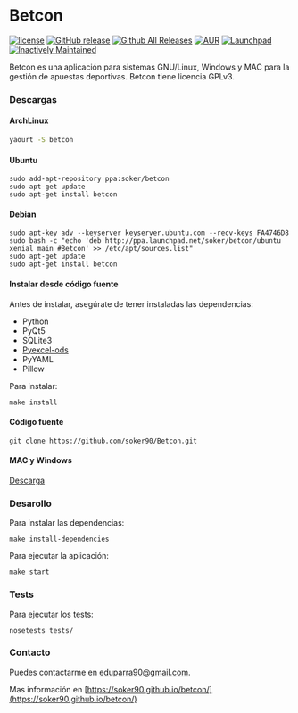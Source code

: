 # Betcon

[![license](https://img.shields.io/github/license/soker90/betcon.svg)](https://www.gnu.org/licenses/gpl-3.0.en.html) [![GitHub release](https://img.shields.io/github/release/soker90/betcon.svg)](https://github.com/soker90/betcon/releases) [![Github All Releases](https://img.shields.io/github/downloads/soker90/betcon/total.svg)](https://github.com/soker90/betcon/releases/) [![AUR](https://img.shields.io/aur/version/betcon.svg)](https://aur.archlinux.org/packages/betcon) [![Launchpad](https://img.shields.io/badge/PPA%20soker%2Fbetcon-v1.7.7.1--1-yellow.svg)](https://launchpad.net/~soker/+archive/ubuntu/betcon)
[![Inactively Maintained](https://img.shields.io/badge/Maintenance%20Level-Inactively%20Maintained-yellowgreen.svg)](https://gist.github.com/cheerfulstoic/d107229326a01ff0f333a1d3476e068d)

Betcon es una aplicación para sistemas GNU/Linux, Windows y MAC para la gestión de apuestas deportivas. Betcon tiene licencia GPLv3.

### Descargas

#### ArchLinux
```bash
yaourt -S betcon
```
#### Ubuntu
```
sudo add-apt-repository ppa:soker/betcon
sudo apt-get update
sudo apt-get install betcon
```
#### Debian
```
sudo apt-key adv --keyserver keyserver.ubuntu.com --recv-keys FA4746D8
sudo bash -c "echo 'deb http://ppa.launchpad.net/soker/betcon/ubuntu xenial main #Betcon' >> /etc/apt/sources.list"
sudo apt-get update
sudo apt-get install betcon
```

#### Instalar desde código fuente
Antes de instalar, asegúrate de tener instaladas las dependencias:
* Python
* PyQt5
* SQLite3
* [Pyexcel-ods]('https://github.com/pyexcel/pyexcel-ods')
* PyYAML
* Pillow

Para instalar:
```
make install
```

#### Código fuente

```
git clone https://github.com/soker90/Betcon.git
```

#### MAC y Windows
[Descarga](https://github.com/soker90/betcon/releases)

### Desarollo
Para instalar las dependencias:
```
make install-dependencies
```
Para ejecutar la aplicación:
```
make start
```
### Tests
Para ejecutar los tests:
```
nosetests tests/
```
### Contacto
Puedes contactarme en [eduparra90@gmail.com](mailto:eduparra90@gmail.com).


Mas información en [https://soker90.github.io/betcon/](https://soker90.github.io/betcon/)
